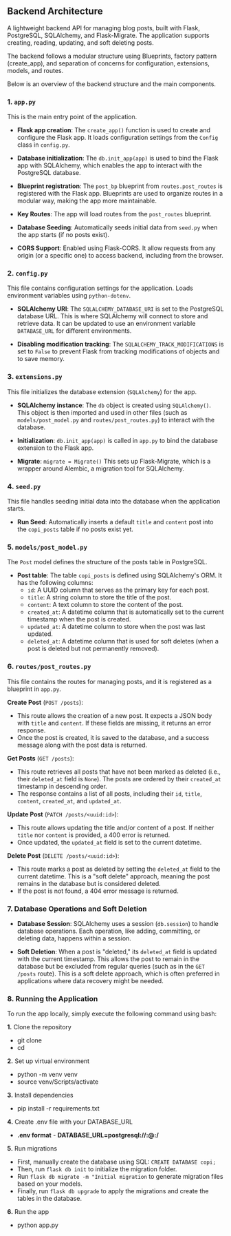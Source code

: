 ## Backend Architecture

A lightweight backend API for managing blog posts, built with Flask, PostgreSQL, SQLAlchemy, and Flask-Migrate. The application supports creating, reading, updating, and soft deleting posts.

The backend follows a modular structure using Blueprints, factory pattern (create_app), and separation of concerns for configuration, extensions, models, and routes.

Below is an overview of the backend structure and the main components.

### 1. `app.py`

This is the main entry point of the application.

- **Flask app creation**: The `create_app()` function is used to create and configure the Flask app. It loads configuration settings from the `Config` class in `config.py`.

- **Database initialization**: The `db.init_app(app)` is used to bind the Flask app with SQLAlchemy, which enables the app to interact with the PostgreSQL database.

- **Blueprint registration**: The `post_bp` blueprint from `routes.post_routes` is registered with the Flask app. Blueprints are used to organize routes in a modular way, making the app more maintainable.

- **Key Routes**: The app will load routes from the `post_routes` blueprint.

- **Database Seeding**: Automatically seeds initial data from `seed.py` when the app starts (if no posts exist).

- **CORS Support**: Enabled using Flask-CORS. It allow requests from any origin (or a specific one) to access backend, including from the browser.

### 2. `config.py`

This file contains configuration settings for the application. Loads environment variables using `python-dotenv`.

- **SQLAlchemy URI**: The `SQLALCHEMY_DATABASE_URI` is set to the PostgreSQL database URL. This is where SQLAlchemy will connect to store and retrieve data. It can be updated to use an environment variable `DATABASE_URL` for different environments.

- **Disabling modification tracking**: The `SQLALCHEMY_TRACK_MODIFICATIONS` is set to `False` to prevent Flask from tracking modifications of objects and to save memory.

### 3. `extensions.py`

This file initializes the database extension (`SQLAlchemy`) for the app.

- **SQLAlchemy instance**: The `db` object is created using `SQLAlchemy()`. This object is then imported and used in other files (such as `models/post_model.py` and `routes/post_routes.py`) to interact with the database.

- **Initialization**: `db.init_app(app)` is called in `app.py` to bind the database extension to the Flask app.

- **Migrate**: `migrate = Migrate()` This sets up Flask-Migrate, which is a wrapper around Alembic, a migration tool for SQLAlchemy.

### 4. `seed.py`

This file handles seeding initial data into the database when the application starts.

- **Run Seed**: Automatically inserts a default `title` and `content` post into the `copi_posts` table if no posts exist yet.

### 5. `models/post_model.py`

The `Post` model defines the structure of the posts table in PostgreSQL.

- **Post table**: The table `copi_posts` is defined using SQLAlchemy's ORM. It has the following columns:
  - `id`: A UUID column that serves as the primary key for each post.
  - `title`: A string column to store the title of the post.
  - `content`: A text column to store the content of the post.
  - `created_at`: A datetime column that is automatically set to the current timestamp when the post is created.
  - `updated_at`: A datetime column to store when the post was last updated.
  - `deleted_at`: A datetime column that is used for soft deletes (when a post is deleted but not permanently removed).

### 6. `routes/post_routes.py`

This file contains the routes for managing posts, and it is registered as a blueprint in `app.py`.

**Create Post** (`POST /posts`):

- This route allows the creation of a new post. It expects a JSON body with `title` and `content`. If these fields are missing, it returns an error response.
- Once the post is created, it is saved to the database, and a success message along with the post data is returned.

**Get Posts** (`GET /posts`):

- This route retrieves all posts that have not been marked as deleted (i.e., their `deleted_at` field is `None`). The posts are ordered by their `created_at` timestamp in descending order.
- The response contains a list of all posts, including their `id`, `title`, `content`, `created_at`, and `updated_at`.

**Update Post** (`PATCH /posts/<uuid:id>`):

- This route allows updating the title and/or content of a post. If neither `title` nor `content` is provided, a 400 error is returned.
- Once updated, the `updated_at` field is set to the current datetime.

**Delete Post** (`DELETE /posts/<uuid:id>`):

- This route marks a post as deleted by setting the `deleted_at` field to the current datetime. This is a "soft delete" approach, meaning the post remains in the database but is considered deleted.
- If the post is not found, a 404 error message is returned.

### 7. Database Operations and Soft Deletion

- **Database Session**: SQLAlchemy uses a session (`db.session`) to handle database operations. Each operation, like adding, committing, or deleting data, happens within a session.

- **Soft Deletion**: When a post is "deleted," its `deleted_at` field is updated with the current timestamp. This allows the post to remain in the database but be excluded from regular queries (such as in the `GET /posts` route). This is a soft delete approach, which is often preferred in applications where data recovery might be needed.

### 8. Running the Application

To run the app locally, simply execute the following command using bash:

**1.** Clone the repository

- git clone **<repository-url>**
- cd <project-folder>

**2.** Set up virtual environment

- python -m venv venv
- source venv/Scripts/activate

**3.** Install dependencies

- pip install -r requirements.txt

**4.** Create .env file with your DATABASE_URL

- **.env format** - **DATABASE_URL=postgresql://<username>:<password>@<host>:<port>/<database>**

**5.** Run migrations

- First, manually create the database using SQL: `CREATE DATABASE copi;`
- Then, run `flask db init` to initialize the migration folder.
- Run `flask db migrate -m "Initial migration` to generate migration files based on your models.
- Finally, run `flask db upgrade` to apply the migrations and create the tables in the database.

**6.** Run the app

- python app.py
